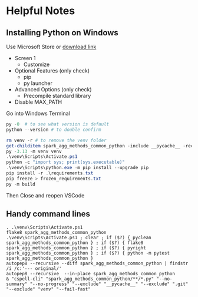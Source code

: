 # Helpful Notes

<!-- cSpell: ignore venv, childitem, autopep8, pyclean, pyright, findstr, pycache, pytest -->

## Installing Python on Windows
Use Microsoft Store or [download link](https://www.python.org/downloads/release/python-397/)
- Screen 1
    - Customize
- Optional Features (only check)
    - pip
    - py launcher
- Advanced Options (only check)
    - Precompile standard library
- Disable MAX_PATH

Go into Windows Terminal
```ps1
py -0  # to see what version is default
python --version # to double confirm

rm venv -r # to remove the venv folder
get-childitem spark_agg_methods_common_python -include __pycache__ -recurse | remove-item -Force -Recurse
py -3.13 -m venv venv
.\venv\Scripts\Activate.ps1
python -c "import sys; print(sys.executable)"
.\venv\Scripts\python.exe -m pip install --upgrade pip
pip install -r .\requirements.txt
pip freeze > frozen_requirements.txt
py -m build
```
Then Close and reopen VSCode

## Handy command lines

```
. .\venv\Scripts\Activate.ps1
flake8 spark_agg_methods_common_python
.\venv\Scripts\Activate.ps1 ; clear ; if ($?) { pyclean spark_agg_methods_common_python } ; if ($?) { flake8 spark_agg_methods_common_python } ; if ($?) { pyright spark_agg_methods_common_python } ; if ($?) { python -m pytest spark_agg_methods_common_python }
autopep8 --recursive --diff spark_agg_methods_common_python | findstr /i /c:'--- original/'
autopep8 --recursive  --in-place spark_agg_methods_common_python
& "cspell-cli" "spark_agg_methods_common_python/**/*.py" "--no-summary" "--no-progress" "--exclude" "__pycache__" "--exclude" ".git" "--exclude" "venv" "--fail-fast"
```
